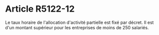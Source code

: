 # Article R5122-12

Le taux horaire de l'allocation d'activité partielle est fixé par décret. Il est d'un montant supérieur pour les entreprises de moins de 250 salariés.